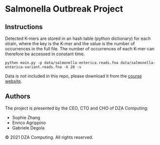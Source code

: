 # Salmonella Outbreak Project

## Instructions

Detected K-mers are stored in an hash table (python dictionary) for each strain, where the key is the K-mer and the
value is the number of occurrences in the full file. The number of occurrences of each K-mer can therefore be accessed
in constant time.

``
python main.py -p data/salmonella-enterica.reads.fna data/salmonella-enterica-variant.reads.fna -k 20 -v
``

Data is not included in this repo, please download it from the
[course website](https://clovisg.github.io/teaching/protein-structure-prediction/sequences/).

## Authors
The project is presented by the CEO, CTO and CHO of DZA Computing:
- Sophie Zhang
- Enrico Agrippino
- Gabriele Degola

© 2021 DZA Computing. All rights reserved.